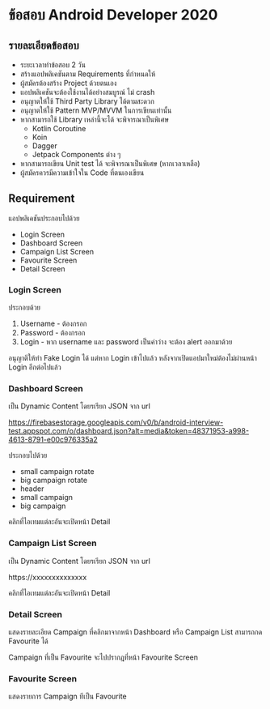 # ข้อสอบ Android Developer 2020


## รายละเอียดข้อสอบ
* ระยะเวลาทำข้อสอบ 2 วัน
* สร้างแอปพลิเคชันตาม Requirements ที่กำหนดให้
* ผู้สมัครต้องสร้าง Project ด้วยตนเอง
* แอปพลิเคชันจะต้องใช้งานได้อย่างสมบูรณ์ ไม่ crash
* อนุญาตให้ใช้ Third Party Library ได้ตามสะดวก
* อนุญาตให้ใช้ Pattern MVP/MVVM ในการเขียนเท่านั้น
* หากสามารถใช้ Library เหล่านี้จะได้ จะพิจารณาเป็นพิเศษ 
    * Kotlin Coroutine
    * Koin
    * Dagger
    * Jetpack Components ต่าง ๆ
* หากสามารถเขียน Unit test ได้ จะพิจารณาเป็นพิเศษ (หากเวลาเหลือ)
* ผู้สมัครควรมีความเข้าใจใน Code ที่ตนเองเขียน


## Requirement

แอปพลิเคชันประกอบไปด้วย
* Login Screen
* Dashboard Screen
* Campaign List Screen
* Favourite Screen
* Detail Screen

### Login Screen

ประกอบด้วย

1. Username - ต้องกรอก
2. Password - ต้องกรอก
3. Login - หาก username และ password เป็นค่าว่าง จะต้อง alert ออกมาด้วย

อนุญาติให้ทำ Fake Login ได้ แต่หาก Login เข้าไปแล้ว หลังจากเปิดแอปมาใหม่ต้องไม่ผ่านหน้า Login อีกต่อไปแล้ว

### Dashboard Screen

เป็น Dynamic Content โดยรเรียก JSON จาก url 

https://firebasestorage.googleapis.com/v0/b/android-interview-test.appspot.com/o/dashboard.json?alt=media&token=48371953-a998-4613-8791-e00c976335a2

ประกอบไปด้วย 

* small campaign rotate
* big campaign rotate
* header
* small campaign 
* big campaign

คลิกที่ไอเทมแต่ละอันจะเปิดหน้า Detail

### Campaign List Screen

เป็น Dynamic Content โดยรเรียก JSON จาก url 

https://xxxxxxxxxxxxxx

คลิกที่ไอเทมแต่ละอันจะเปิดหน้า Detail

### Detail Screen

แสดงรายละเอียด Campaign ที่คลิกมาจากหน้า Dashboard หรือ Campaign List
สามารถกด Favourite ได้

Campaign ที่เป็น Favourite จะไปปรากฎที่หน้า Favourite Screen

### Favourite Screen

แสดงรายการ Campaign ทีเป็น Favourite
